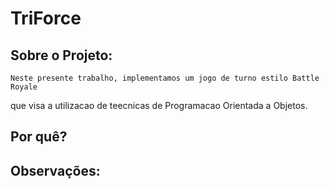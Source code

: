 # TriForce

## Sobre o Projeto:
    Neste presente trabalho, implementamos um jogo de turno estilo Battle Royale
que visa a utilizacao de teecnicas de Programacao Orientada a Objetos.

## Por quê?

## Observações:
